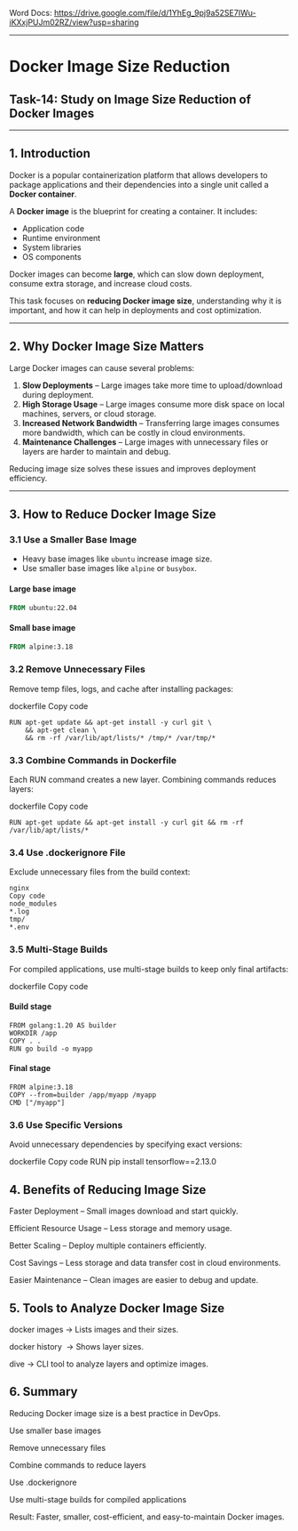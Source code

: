 
Word Docs: https://drive.google.com/file/d/1YhEg_9pj9a52SE7IWu-iKXxjPUJm02RZ/view?usp=sharing

---


# Docker Image Size Reduction

## Task-14: Study on Image Size Reduction of Docker Images

---

## 1. Introduction

Docker is a popular containerization platform that allows developers to package applications and their dependencies into a single unit called a **Docker container**.  

A **Docker image** is the blueprint for creating a container. It includes:

- Application code
- Runtime environment
- System libraries
- OS components

Docker images can become **large**, which can slow down deployment, consume extra storage, and increase cloud costs.  

This task focuses on **reducing Docker image size**, understanding why it is important, and how it can help in deployments and cost optimization.

---



## 2. Why Docker Image Size Matters

Large Docker images can cause several problems:

1. **Slow Deployments** – Large images take more time to upload/download during deployment.
2. **High Storage Usage** – Large images consume more disk space on local machines, servers, or cloud storage.
3. **Increased Network Bandwidth** – Transferring large images consumes more bandwidth, which can be costly in cloud environments.
4. **Maintenance Challenges** – Large images with unnecessary files or layers are harder to maintain and debug.

Reducing image size solves these issues and improves deployment efficiency.

---



## 3. How to Reduce Docker Image Size

### 3.1 Use a Smaller Base Image
- Heavy base images like `ubuntu` increase image size.
- Use smaller base images like `alpine` or `busybox`.
#### Large base image
```dockerfile
FROM ubuntu:22.04
```
#### Small base image
```dockerfile
FROM alpine:3.18
```


### 3.2 Remove Unnecessary Files
Remove temp files, logs, and cache after installing packages:

dockerfile
Copy code
```
RUN apt-get update && apt-get install -y curl git \
    && apt-get clean \
    && rm -rf /var/lib/apt/lists/* /tmp/* /var/tmp/*
```

### 3.3 Combine Commands in Dockerfile
Each RUN command creates a new layer. Combining commands reduces layers:

dockerfile
Copy code
```
RUN apt-get update && apt-get install -y curl git && rm -rf /var/lib/apt/lists/*
```


### 3.4 Use .dockerignore File
Exclude unnecessary files from the build context:
```
nginx
Copy code
node_modules
*.log
tmp/
*.env
```


### 3.5 Multi-Stage Builds
For compiled applications, use multi-stage builds to keep only final artifacts:

dockerfile
Copy code
#### Build stage
```
FROM golang:1.20 AS builder
WORKDIR /app
COPY . .
RUN go build -o myapp
```

#### Final stage
```
FROM alpine:3.18
COPY --from=builder /app/myapp /myapp
CMD ["/myapp"]
```


### 3.6 Use Specific Versions
Avoid unnecessary dependencies by specifying exact versions:

dockerfile
Copy code
RUN pip install tensorflow==2.13.0



## 4. Benefits of Reducing Image Size
Faster Deployment – Small images download and start quickly.

Efficient Resource Usage – Less storage and memory usage.

Better Scaling – Deploy multiple containers efficiently.

Cost Savings – Less storage and data transfer cost in cloud environments.

Easier Maintenance – Clean images are easier to debug and update.



## 5. Tools to Analyze Docker Image Size
docker images → Lists images and their sizes.

docker history <image> → Shows layer sizes.

dive → CLI tool to analyze layers and optimize images.


## 6. Summary
Reducing Docker image size is a best practice in DevOps.

Use smaller base images

Remove unnecessary files

Combine commands to reduce layers

Use .dockerignore

Use multi-stage builds for compiled applications

Result: Faster, smaller, cost-efficient, and easy-to-maintain Docker images.